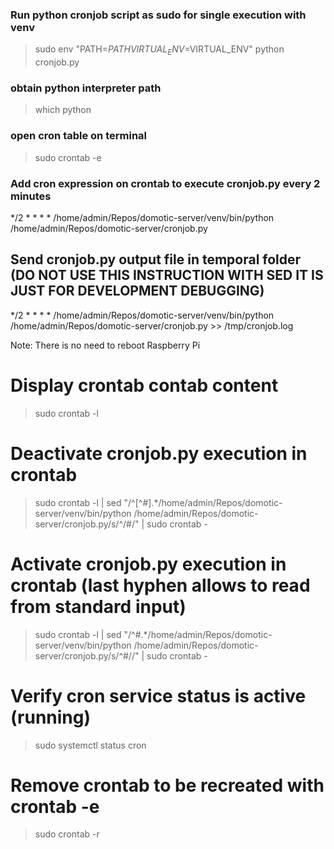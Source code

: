 ### Run python cronjob script as sudo for single execution with venv
> sudo env "PATH=$PATH VIRTUAL_ENV=$VIRTUAL_ENV" python cronjob.py

### obtain python interpreter path
> which python

### open cron table on terminal
> sudo crontab -e

### Add cron expression on crontab to execute cronjob.py every 2 minutes
*/2 * * * * /home/admin/Repos/domotic-server/venv/bin/python /home/admin/Repos/domotic-server/cronjob.py

## Send cronjob.py output file in temporal folder (DO NOT USE THIS INSTRUCTION WITH SED IT IS JUST FOR DEVELOPMENT DEBUGGING)
*/2 * * * * /home/admin/Repos/domotic-server/venv/bin/python /home/admin/Repos/domotic-server/cronjob.py >> /tmp/cronjob.log

Note: There is no need to reboot Raspberry Pi

# Display crontab contab content
> sudo crontab -l

# Deactivate cronjob.py execution in crontab
> sudo crontab -l | sed "/^[^#].*\/home\/admin\/Repos\/domotic-server\/venv\/bin\/python \/home\/admin\/Repos\/domotic-server\/cronjob.py/s/^/#/" | sudo crontab -

# Activate cronjob.py execution in crontab (last hyphen allows to read from standard input)
> sudo crontab -l | sed "/^#.*\/home\/admin\/Repos\/domotic-server\/venv\/bin\/python \/home\/admin\/Repos\/domotic-server\/cronjob.py/s/^#//" | sudo crontab -

# Verify cron service status is active (running)
> sudo systemctl status cron

# Remove crontab to be recreated with crontab -e
> sudo crontab -r
